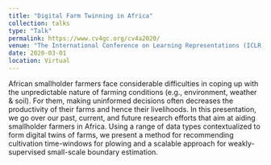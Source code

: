 ```yaml
---
title: "Digital Farm Twinning in Africa"
collection: talks
type: "Talk"
permalink: https://www.cv4gc.org/cv4a2020/
venue: "The International Conference on Learning Representations (ICLR)"
date: 2020-03-01
location: Virtual
---
```


African smallholder farmers face considerable difficulties in coping up with the unpredictable nature of farming conditions (e.g., environment, weather & soil). For them, making uninformed decisions often decreases the productivity of their farms and hence their livelihoods. In this presentation, we go over our past, current, and future research efforts that aim at aiding smallholder farmers in Africa. Using a range of data types contextualized to form digital twins of farms, we present a method for recommending cultivation time-windows for plowing and a scalable approach for weakly-supervised small-scale boundary estimation.
